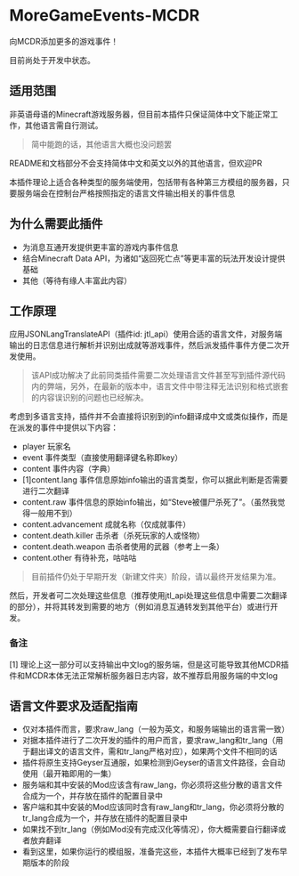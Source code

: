# MoreGameEvents-MCDR
向MCDR添加更多的游戏事件！

目前尚处于开发中状态。

## 适用范围
非英语母语的Minecraft游戏服务器，但目前本插件只保证简体中文下能正常工作，其他语言需自行测试。
> 简中能跑的话，其他语言大概也没问题罢

README和文档部分不会支持简体中文和英文以外的其他语言，但欢迎PR

本插件理论上适合各种类型的服务端使用，包括带有各种第三方模组的服务器，只要服务端会在控制台严格按照指定的语言文件输出相关的事件信息

## 为什么需要此插件
- 为消息互通开发提供更丰富的游戏内事件信息
- 结合Minecraft Data API，为诸如“返回死亡点”等更丰富的玩法开发设计提供基础
- 其他（等待有缘人丰富此内容）

## 工作原理
应用JSONLangTranslateAPI（插件id: jtl_api）使用合适的语言文件，对服务端输出的日志信息进行解析并识别出成就等游戏事件，然后派发插件事件方便二次开发使用。
> 该API成功解决了此前同类插件需要二次处理语言文件甚至写到插件源代码内的弊端，另外，在最新的版本中，语言文件中带注释无法识别和格式嵌套的内容误识别的问题也已经解决。

考虑到多语言支持，插件并不会直接将识别到的info翻译成中文或类似操作，而是在派发的事件中提供以下内容：
- player 玩家名
- event 事件类型（直接使用翻译键名称即key）
- content 事件内容（字典）
- [1]content.lang 事件信息原始info输出的语言类型，你可以据此判断是否需要进行二次翻译
- content.raw 事件信息的原始info输出，如“Steve被僵尸杀死了”。（虽然我觉得一般用不到）
- content.advancement 成就名称（仅成就事件）
- content.death.killer 击杀者（杀死玩家的人或怪物）
- content.death.weapon 击杀者使用的武器（参考上一条）
- content.other 有待补充，咕咕咕
> 目前插件仍处于早期开发（新建文件夹）阶段，请以最终开发结果为准。

然后，开发者可二次处理这些信息（推荐使用jtl_api处理这些信息中需要二次翻译的部分），并将其转发到需要的地方（例如消息互通转发到其他平台）或进行开发。

### 备注
[1] 理论上这一部分可以支持输出中文log的服务端，但是这可能导致其他MCDR插件和MCDR本体无法正常解析服务器日志内容，故不推荐启用服务端的中文log

## 语言文件要求及适配指南
- 仅对本插件而言，要求raw_lang（一般为英文，和服务端输出的语言需一致）
- 对据本插件进行了二次开发的插件的用户而言，要求raw_lang和tr_lang（用于翻出译文的语言文件，需和tr_lang严格对应），如果两个文件不相同的话
- 插件将原生支持Geyser互通服，如果检测到Geyser的语言文件路径，会自动使用（最开箱即用的一集）
- 服务端和其中安装的Mod应该含有raw_lang，你必须将这些分散的语言文件合成为一个，并存放在插件的配置目录中
- 客户端和其中安装的Mod应该同时含有raw_lang和tr_lang，你必须将分散的tr_lang合成为一个，并存放在插件的配置目录中
- 如果找不到tr_lang（例如Mod没有完成汉化等情况），你大概需要自行翻译或者放弃翻译
- 看到这里，如果你运行的模组服，准备完这些，本插件大概率已经到了发布早期版本的阶段
